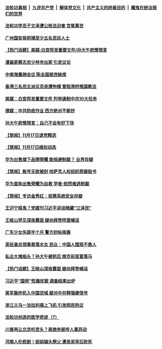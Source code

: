 

####  [法轮功真相](../../../../basic/blob/master/README.md?t=11190331) &nbsp;|&nbsp; [九评共产党](../../../../9ping.md/blob/master/README.md?t=11190331) &nbsp;|&nbsp; [解体党文化](../../../../jtdwh.md/blob/master/README.md?t=11190331)  &nbsp;|&nbsp; [共产主义的终极目的](../../../../gczydzjmd.md/blob/master/README.md?t=11190331) &nbsp;|&nbsp; [魔鬼在统治我们的世界](../../../../mgztzwmdsj.md/blob/master/README.md?t=11190331) 

#### [法轮功学员于文泽遭公检法迫害 含冤离世](../pages/prog204/a102990044.md?t=11190331) 

#### [广州国安局抓捕至少五名民运人士](../pages/prog204/a102989918.md?t=11190331) 

#### [【热门话题】美媒:白宫将发重要文件/孙大午悲情预言](../pages/prog204/a102989875.md?t=11190331) 

#### [漫画家蔡志忠少林寺出家 引发议论](../pages/prog204/a102989872.md?t=11190331) 

#### [中南海重磅会议 陈全国接连缺席](../pages/prog204/a102989847.md?t=11190331) 

#### [香港三名民主派议员突遭拘捕 曾阻港府推国歌法](../pages/prog204/a102989822.md?t=11190331) 

#### [美媒：白宫将发重要文件 列举遏制中共10大任务](../pages/prog204/a102989800.md?t=11190331) 

#### [德媒：中共防疫作业 西方绝对不能抄](../pages/prog204/a102989777.md?t=11190331) 

#### [孙大午悲情预言：自己不会有好下场](../pages/prog204/a102989736.md?t=11190331) 


#### [【禁闻】11月17日退党精选](../pages/prog204/a102989483.md?t=11190331) 

#### [【禁闻】11月17日维权动态](../pages/prog204/a102989470.md?t=11190331) 

#### [华为出售旗下品牌荣耀 能规避制裁？ 业界存疑](../pages/prog204/a102989437.md?t=11190331) 

#### [【禁闻】账号无故被封 哈萨克人权组织质疑脸书](../pages/prog204/a102989404.md?t=11190331) 

#### [华为宣称出售荣耀为自救 学者:依然难逃制裁](../pages/prog204/a102989302.md?t=11190331) 

#### [【禁闻】专访金秀红：投票系统安全存疑](../pages/prog204/a102989384.md?t=11190331) 

#### [王沪宁捣鬼？党媒刊习近平讲话暗藏“江泽民”](../pages/prog204/a102989335.md?t=11190331) 

#### [王岐山罕见深夜露面 疑向拜登阵营喊话](../pages/prog204/a102989095.md?t=11190331) 

#### [广东少女失踪半个月 警方封帖挨轰](../pages/prog204/a102989108.md?t=11190331) 

#### [英驻渝总领事救落水女 民众：中国人围观不救人](../pages/prog204/a102989106.md?t=11190331) 

#### [私企大难临头？孙大午被抓后 南京前首富落马](../pages/prog204/a102989084.md?t=11190331) 

#### [【热门话题】王岐山深夜露面 疑向拜登喊话](../pages/prog204/a102988948.md?t=11190331) 

#### [习近平“国师”性骚扰案 调查结果出炉](../pages/prog204/a102989058.md?t=11190331) 

#### [美军轰炸机入中国空域 疑对中共释强硬信号](../pages/prog204/a102989028.md?t=11190331) 

#### [浙江义乌一法拉利撞上飞机 引发网民热议](../pages/prog204/a102988966.md?t=11190331) 

#### [法轮功创造的医学奇迹（7）](../pages/prog204/a102988957.md?t=11190331) 

#### [川普再让北京吃苦头？美商务部传人事异动](../pages/prog204/a102988894.md?t=11190331) 

#### [河南人伦悲剧！姐姐磕头祭父 遭弟弟背后砍死](../pages/prog204/a102988808.md?t=11190331) 



